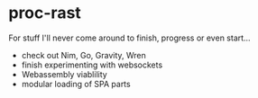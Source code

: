 # proc-rast

For stuff I'll never come around to finish, progress or even start...

* check out Nim, Go, Gravity, Wren
* finish experimenting with websockets
* Webassembly viablility
* modular loading of SPA parts
